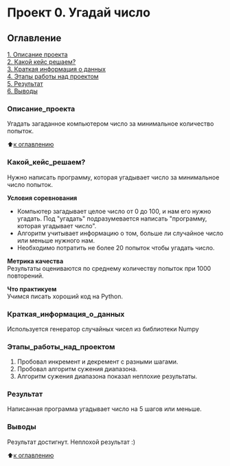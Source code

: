 # Проект 0. Угадай число

## Оглавление
[1. Описание проекта](https://github.com/costaM705/sf_data_science/tree/main/project_0/README.md#Описание_проекта)  
[2. Какой кейс решаем?](https://github.com/costaM705/sf_data_science/tree/main/project_0/README.md#Какой_кейс_решаем?)  
[3. Краткая информация о данных](https://github.com/costaM705/sf_data_science/tree/main/project_0/README.md#Краткая_информация_о_данных)  
[4. Этапы работы над проектом](https://github.com/costaM705/sf_data_science/tree/main/project_0/README.md#Этапы_работы_над_проектом)  
[5. Результат](https://github.com/costaM705/sf_data_science/tree/main/project_0/README.md#Результат)  
[6. Выводы](https://github.com/costaM705/sf_data_science/tree/main/project_0/README.md#Выводы)  


### Описание_проекта
Угадать загаданное компьютером число за минимальное количество попыток.

:arrow_up:[к оглавлению](https://github.com/costaM705/sf_data_science/tree/main/project_0/README.md#Оглавление)


### Какой_кейс_решаем?
Нужно написать программу, которая угадывает число за минимальное число попыток.

**Условия соревнования**
- Компьютер загадывает целое число от 0 до 100, и нам его нужно угадать. Под "угадать" подразумевается написать "программу, которая угадывает число".
- Алгоритм учитывает информацию о том, больше ли случайное число или меньше нужного нам.
- Необходимо потратить не более 20 попыток чтобы угадать число.

**Метрика качества**  
Результаты оцениваются по среднему количеству попыток при 1000 повторений.

**Что практикуем**  
Учимся писать хороший код на Python.


### Краткая_информация_о_данных
Используется генератор случайных чисел из библиотеки Numpy


### Этапы_работы_над_проектом
1. Пробовал инкремент и декремент с разными шагами.
2. Пробовал алгоритм сужения диапазона.
3. Алгоритм сужения диапазона показал неплохие результаты.


### Результат
Написанная программа угадывает число на 5 шагов или меньше.


### Выводы
Результат достигнут.
Неплохой результат :)


:arrow_up:[к оглавлению](https://github.com/costaM705/sf_data_science/tree/main/project_0/README.md#Оглавление)

